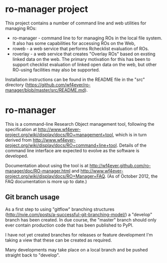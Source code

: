 # ro-manager project

This project contains a number of command line and web utilities for managing ROs:

* ro-manager - command line to for managing ROs in the local file system.  It also has some capabilities for accessing ROs on the Web,
* roweb - a web service that performs Rchecklist evaluation of ROs.
* roverlay - a web service that creates "Overlay ROs" based on exsting linked data on the web.  The primary motivation for this has been to support checklist evaluation of linked open data on the web, but other RO-using facilities may also be supported.

Installation instructions can be found in the README file in the "src" directory (https://github.com/wf4ever/ro-manager/blob/master/src/README.md).


# ro-manager

This is a command-line Research Object management tool, following the specification at http://www.wf4ever-project.org/wiki/display/docs/RO+management+tool, which is in turn derived from http://www.wf4ever-project.org/wiki/display/docs/RO+command+line+tool.  Details of the command line interface are expected to evolve as the software is developed.

Documentation about using the tool is at http://wf4ever.github.com/ro-manager/doc/RO-manager.html and http://www.wf4ever-project.org/wiki/display/docs/RO+Manager+FAQ.  (As of October 2012, the FAQ documentation is more up to date.)


## Git branch usage

As a first step to using "gitflow" branching structures (http://nvie.com/posts/a-successful-git-branching-model/) a "develop" branch has been created.  In due course, the "master" branch should only ever contain production code that has been published to PyPI.

I have not yet created branches for releases or feature development
I'm taking a view that these can be created as required.

Many developments may take place on a local branch and be pushed straight back to "develop".

